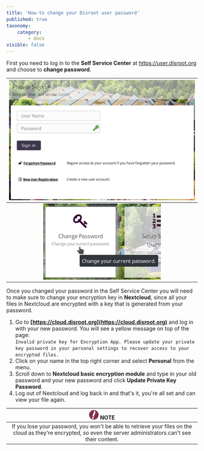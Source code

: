 ```yaml
---
title: 'How-to change your Disroot user password'
published: true
taxonomy:
    category:
        - docs
visible: false
---
```


First you need to log in to the **Self Service Center** at https://user.disroot.org and choose to **change password**.

|![](en/user.png)|
|:--:|
|![](en/change.png)|

Once you changed your password in the Self Service Center you will need to make sure to change your encryption key in **Nextcloud**, since all your files in Nextcloud are encrypted with a key that is generated from your password.
1. Go to **[https://cloud.disroot.org](https://cloud.disroot.org)** and log in with your new password.
You will see a yellow message on top of the page:<br>
`Invalid private key for Encryption App. Please update your private key password in your personal settings to recover access to your encrypted files.`
2. Click on your name in the top right corner and select **Personal** from the menu.
3. Scroll down to **Nextcloud basic encryption module** and type in your old password and your new password and click **Update Private Key Password**.
4. Log out of Nextcloud and log back in and that's it, you're all set and can view your file again.

|![](en/note.png) **NOTE**|
|:--:|
|If you lose your password, you won't be able to retrieve your files on the cloud as they're encrypted, so even the server administrators can't see their content. |
